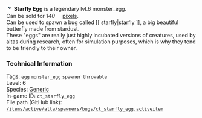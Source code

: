 ![ ](https://raw.githubusercontent.com/Ceterai/Enternia/main/items/active/alta/spawners/bugs/ct_starfly_egg.png) **Starfly Egg** is a legendary lvl.6 monster_egg.  
Can be sold for *140* <img src="https://starbounder.org/mediawiki/images/2/21/Pixel.png" width="12" height="16"/> [pixels](https://starbounder.org/Pixel).  
Can be used to spawn a bug called [[ starfly|starfly ]], a big beautiful butterfly made from stardust.  
These "eggs" are really just highly incubated versions of creatures, used by altas during research, often for simulation purposes, which is why they tend to be friendly to their owner.

### Technical Information

Tags: `egg` `monster_egg` `spawner` `throwable`  
Level: 6  
Species: [Generic](https://starbounder.org/Perfectly_Generic_Item)  
In-game ID: `ct_starfly_egg`  
File path (GitHub link): [`/items/active/alta/spawners/bugs/ct_starfly_egg.activeitem`](https://github.com/Ceterai/Enternia/blob/main/items/active/alta/spawners/bugs/ct_starfly_egg.activeitem)
